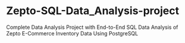 # Zepto-SQL-Data_Analysis-project
Complete Data Analysis Project with End-to-End SQL Data Analysis of Zepto E-Commerce Inventory Data Using PostgreSQL
